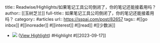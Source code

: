 title:: Readwise/Highlights/如果笔记工具公司倒闭了，你的笔记还能接着用吗？
author:: [[玉树芝兰]]
full-title:: 如果笔记工具公司倒闭了，你的笔记还能接着用吗？
category:: #articles
url:: https://sspai.com/post/82657
tags:: #[[go inbox]] #[[inoreader]] #[[interest]] #[[read]] #[[少数派]]

- ![](https://cdn.sspai.com/2023/09/03/article/237d03986cfce0821b8ec075a2c25519?imageView2/2/w/1120/q/40/interlace/1/ignore-error/1) ([View Highlight](https://read.readwise.io/read/01hafc9wzc01c0k52mvwccajer)) #Highlight #[[2023-09-17]]